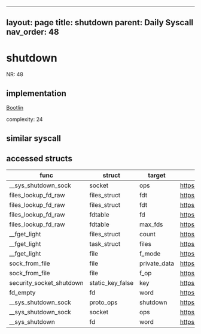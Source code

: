 
---
layout: page
title: shutdown
parent: Daily Syscall
nav_order: 48
---
        

# shutdown
NR: 48

## implementation
[Bootlin](https://elixir.bootlin.com/linux/v6.14.7/source/net/socket.c#L2431)

complexity: 24


## similar syscall


## accessed structs

|func|struct|target|location|has_read|has_write|
|--|--|--|--|--|--|
|__sys_shutdown_sock|socket|ops|https://elixir.bootlin.com/linux/v6.14.7/source/net/socket.c#L2412|false|false|
|files_lookup_fd_raw|files_struct|fdt|https://elixir.bootlin.com/linux/v6.14.7/source/include/linux/fdtable.h#L74|true|true|
|files_lookup_fd_raw|files_struct|fdt|https://elixir.bootlin.com/linux/v6.14.7/source/include/linux/fdtable.h#L74|false|false|
|files_lookup_fd_raw|fdtable|fd|https://elixir.bootlin.com/linux/v6.14.7/source/include/linux/fdtable.h#L84|true|true|
|files_lookup_fd_raw|fdtable|max_fds|https://elixir.bootlin.com/linux/v6.14.7/source/include/linux/fdtable.h#L75|true|true|
|__fget_light|files_struct|count|https://elixir.bootlin.com/linux/v6.14.7/source/fs/file.c#L1154|false|false|
|__fget_light|task_struct|files|https://elixir.bootlin.com/linux/v6.14.7/source/fs/file.c#L1142|true|true|
|__fget_light|file|f_mode|https://elixir.bootlin.com/linux/v6.14.7/source/fs/file.c#L1156|true|true|
|sock_from_file|file|private_data|https://elixir.bootlin.com/linux/v6.14.7/source/net/socket.c#L520|true|true|
|sock_from_file|file|f_op|https://elixir.bootlin.com/linux/v6.14.7/source/net/socket.c#L519|true|true|
|security_socket_shutdown|static_key_false|key|https://elixir.bootlin.com/linux/v6.14.7/source/security/security.c#L4764|false|false|
|fd_empty|fd|word|https://elixir.bootlin.com/linux/v6.14.7/source/include/linux/file.h#L47|true|true|
|__sys_shutdown_sock|proto_ops|shutdown|https://elixir.bootlin.com/linux/v6.14.7/source/net/socket.c#L2412|true|true|
|__sys_shutdown_sock|socket|ops|https://elixir.bootlin.com/linux/v6.14.7/source/net/socket.c#L2412|true|true|
|__sys_shutdown|fd|word|https://elixir.bootlin.com/linux/v6.14.7/source/net/socket.c#L2424|true|true|
